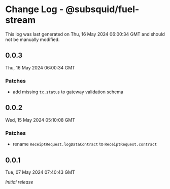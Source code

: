 # Change Log - @subsquid/fuel-stream

This log was last generated on Thu, 16 May 2024 06:00:34 GMT and should not be manually modified.

## 0.0.3
Thu, 16 May 2024 06:00:34 GMT

### Patches

- add missing `tx.status` to gateway validation schema

## 0.0.2
Wed, 15 May 2024 05:10:08 GMT

### Patches

- rename `ReceiptRequest.logDataContract` to `ReceiptRequest.contract`

## 0.0.1
Tue, 07 May 2024 07:40:43 GMT

_Initial release_

